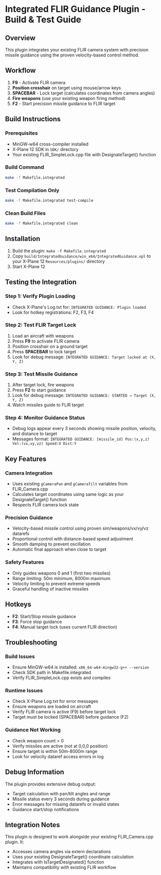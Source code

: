 # Integrated FLIR Guidance Plugin - Build & Test Guide

## Overview
This plugin integrates your existing FLIR camera system with precision missile guidance using the proven velocity-based control method.

## Workflow
1. **F9** - Activate FLIR camera
2. **Position crosshair** on target using mouse/arrow keys
3. **SPACEBAR** - Lock target (calculates coordinates from camera angles)
4. **Fire weapons** (use your existing weapon firing method)
5. **F2** - Start precision missile guidance to FLIR target

## Build Instructions

### Prerequisites
- MinGW-w64 cross-compiler installed
- X-Plane 12 SDK in `SDK/` directory
- Your existing FLIR_SimpleLock.cpp file with DesignateTarget() function

### Build Command
```bash
make -f Makefile.integrated
```

### Test Compilation Only
```bash
make -f Makefile.integrated test-compile
```

### Clean Build Files
```bash
make -f Makefile.integrated clean
```

## Installation
1. Build the plugin: `make -f Makefile.integrated`
2. Copy `build/IntegratedGuidance/win_x64/IntegratedGuidance.xpl` to your X-Plane 12 `Resources/plugins/` directory
3. Start X-Plane 12

## Testing the Integration

### Step 1: Verify Plugin Loading
- Check X-Plane's Log.txt for: `INTEGRATED GUIDANCE: Plugin loaded`
- Look for hotkey registrations: F2, F3, F4

### Step 2: Test FLIR Target Lock
1. Load an aircraft with weapons
2. Press **F9** to activate FLIR camera
3. Position crosshair on a ground target
4. Press **SPACEBAR** to lock target
5. Look for debug message: `INTEGRATED GUIDANCE: Target locked at (X, Y, Z)`

### Step 3: Test Missile Guidance
1. After target lock, fire weapons
2. Press **F2** to start guidance
3. Look for debug message: `INTEGRATED GUIDANCE: STARTED → Target (X, Y, Z)`
4. Watch missiles guide to FLIR target

### Step 4: Monitor Guidance Status
- Debug logs appear every 3 seconds showing missile position, velocity, and distance to target
- Messages format: `INTEGRATED GUIDANCE: [missile_id] Pos:(x,y,z) Vel:(vx,vy,vz) Speed:X Dist:Y`

## Key Features

### Camera Integration
- Uses existing `gCameraPan` and `gCameraTilt` variables from FLIR_Camera.cpp
- Calculates target coordinates using same logic as your DesignateTarget() function
- Respects FLIR camera lock state

### Precision Guidance
- Velocity-based missile control using proven sim/weapons/vx/vy/vz datarefs
- Proportional control with distance-based speed adjustment
- Smooth damping to prevent oscillation
- Automatic final approach when close to target

### Safety Features
- Only guides weapons 0 and 1 (first two missiles)
- Range limiting: 50m minimum, 8000m maximum
- Velocity limiting to prevent extreme speeds
- Graceful handling of inactive missiles

## Hotkeys
- **F2**: Start/Stop missile guidance
- **F3**: Force stop guidance
- **F4**: Manual target lock (uses current FLIR direction)

## Troubleshooting

### Build Issues
- Ensure MinGW-w64 is installed: `x86_64-w64-mingw32-g++ --version`
- Check SDK path in Makefile.integrated
- Verify FLIR_SimpleLock.cpp exists and compiles

### Runtime Issues
- Check X-Plane Log.txt for error messages
- Ensure weapons are loaded on aircraft
- Verify FLIR camera is active (F9) before target lock
- Target must be locked (SPACEBAR) before guidance (F2)

### Guidance Not Working
- Check weapon count > 0
- Verify missiles are active (not at 0,0,0 position)
- Ensure target is within 50m-8000m range
- Look for velocity dataref access errors in log

## Debug Information
The plugin provides extensive debug output:
- Target calculation with pan/tilt angles and range
- Missile status every 3 seconds during guidance
- Error messages for missing datarefs or invalid states
- Guidance start/stop notifications

## Integration Notes
This plugin is designed to work alongside your existing FLIR_Camera.cpp plugin. It:
- Accesses camera angles via extern declarations
- Uses your existing DesignateTarget() coordinate calculation
- Integrates with IsTargetDesignated() function
- Maintains compatibility with existing FLIR workflow